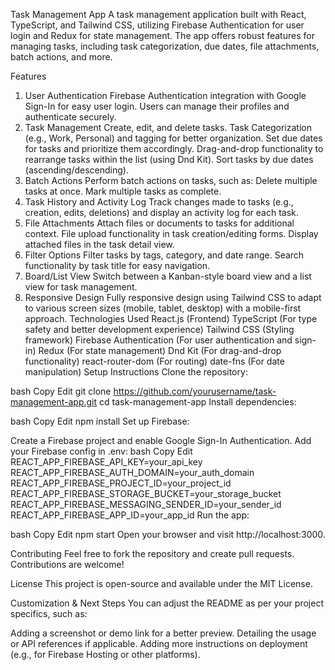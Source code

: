 Task Management App
A task management application built with React, TypeScript, and Tailwind CSS, utilizing Firebase Authentication for user login and Redux for state management. The app offers robust features for managing tasks, including task categorization, due dates, file attachments, batch actions, and more.

Features
1. User Authentication
Firebase Authentication integration with Google Sign-In for easy user login.
Users can manage their profiles and authenticate securely.
2. Task Management
Create, edit, and delete tasks.
Task Categorization (e.g., Work, Personal) and tagging for better organization.
Set due dates for tasks and prioritize them accordingly.
Drag-and-drop functionality to rearrange tasks within the list (using Dnd Kit).
Sort tasks by due dates (ascending/descending).
3. Batch Actions
Perform batch actions on tasks, such as:
Delete multiple tasks at once.
Mark multiple tasks as complete.
4. Task History and Activity Log
Track changes made to tasks (e.g., creation, edits, deletions) and display an activity log for each task.
5. File Attachments
Attach files or documents to tasks for additional context.
File upload functionality in task creation/editing forms.
Display attached files in the task detail view.
6. Filter Options
Filter tasks by tags, category, and date range.
Search functionality by task title for easy navigation.
7. Board/List View
Switch between a Kanban-style board view and a list view for task management.
8. Responsive Design
Fully responsive design using Tailwind CSS to adapt to various screen sizes (mobile, tablet, desktop) with a mobile-first approach.
Technologies Used
React.js (Frontend)
TypeScript (For type safety and better development experience)
Tailwind CSS (Styling framework)
Firebase Authentication (For user authentication and sign-in)
Redux (For state management)
Dnd Kit (For drag-and-drop functionality)
react-router-dom (For routing)
date-fns (For date manipulation)
Setup Instructions
Clone the repository:

bash
Copy
Edit
git clone https://github.com/yourusername/task-management-app.git
cd task-management-app
Install dependencies:

bash
Copy
Edit
npm install
Set up Firebase:

Create a Firebase project and enable Google Sign-In Authentication.
Add your Firebase config in .env:
bash
Copy
Edit
REACT_APP_FIREBASE_API_KEY=your_api_key
REACT_APP_FIREBASE_AUTH_DOMAIN=your_auth_domain
REACT_APP_FIREBASE_PROJECT_ID=your_project_id
REACT_APP_FIREBASE_STORAGE_BUCKET=your_storage_bucket
REACT_APP_FIREBASE_MESSAGING_SENDER_ID=your_sender_id
REACT_APP_FIREBASE_APP_ID=your_app_id
Run the app:

bash
Copy
Edit
npm start
Open your browser and visit http://localhost:3000.

Contributing
Feel free to fork the repository and create pull requests. Contributions are welcome!

License
This project is open-source and available under the MIT License.

Customization & Next Steps
You can adjust the README as per your project specifics, such as:

Adding a screenshot or demo link for a better preview.
Detailing the usage or API references if applicable.
Adding more instructions on deployment (e.g., for Firebase Hosting or other platforms).